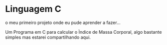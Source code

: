 # Linguagem C

o meu primeiro projeto onde eu pude aprender a fazer...


Um Programa em C para calcular o Ìndice de Massa Corporal, algo bastante simples
mas estarei compartilhando aqui.
